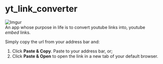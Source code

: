 # yt_link_converter
![Imgur](https://imgur.com/uB4NB8t.png)  
An app whose purpose in life is to convert youtube links into,
youtube *embed* links.

Simply copy the url from your address bar and:
1. Click **Paste & Copy**. Paste to your address bar, or;
2. Click **Paste & Open** to open the link in a new tab of your default browser.
